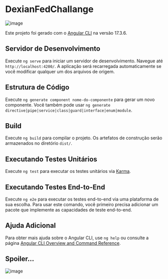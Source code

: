 # DexianFedChallange

![image](https://github.com/TheMartinfer22/dexian-fed-challange/assets/66142507/5f6ecb52-54e5-4650-adf2-89e7f44fd600)


Este projeto foi gerado com o [Angular CLI](https://github.com/angular/angular-cli) na versão 17.3.6.

## Servidor de Desenvolvimento

Execute `ng serve` para iniciar um servidor de desenvolvimento. Navegue até `http://localhost:4200/`. A aplicação será recarregada automaticamente se você modificar qualquer um dos arquivos de origem.

## Estrutura de Código

Execute `ng generate component nome-do-componente` para gerar um novo componente. Você também pode usar `ng generate directive|pipe|service|class|guard|interface|enum|module`.

## Build

Execute `ng build` para compilar o projeto. Os artefatos de construção serão armazenados no diretório `dist/`.

## Executando Testes Unitários

Execute `ng test` para executar os testes unitários via [Karma](https://karma-runner.github.io).

## Executando Testes End-to-End

Execute `ng e2e` para executar os testes end-to-end via uma plataforma de sua escolha. Para usar este comando, você primeiro precisa adicionar um pacote que implemente as capacidades de teste end-to-end.

## Ajuda Adicional

Para obter mais ajuda sobre o Angular CLI, use `ng help` ou consulte a página [Angular CLI Overview and Command Reference](https://angular.io/cli).


## Spoiler...

![image](https://github.com/TheMartinfer22/dexian-fed-challange/assets/66142507/68507e9f-41a6-406b-9ce1-83bdff0fb4c6)
